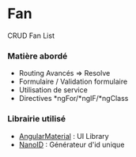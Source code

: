 # Fan

CRUD Fan List

### Matière abordé

- Routing Avancés => Resolve
- Formulaire / Validation formulaire
- Utilisation de service
- Directives \*ngFor/\*ngIF/\*ngClass

### Librairie utilisé

- [AngularMaterial](https://material.angular.io/) : UI Library
- [NanoID](https://www.npmjs.com/package/nanoid) : Générateur d'id unique
